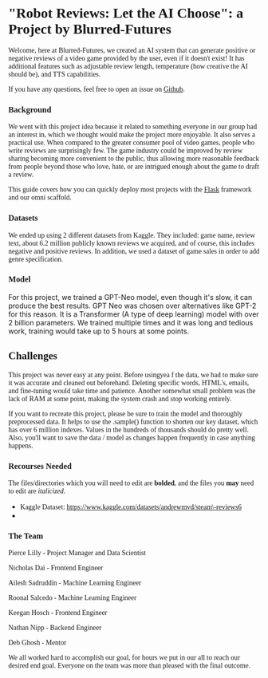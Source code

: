 # <span style='font-family:georgia'>"Robot Reviews: Let the AI Choose": a Project by Blurred\-Futures</span>

<span style='font-family:georgia'>Welcome, here at Blurred\-Futures, we created an AI system that can generate positive or negative reviews of a video game provided by the user, even if it doesn't exist! It has additional features such as adjustable review length, temperature \(how creative the AI should be\), and TTS capabilities. </span>

<span style='font-family:georgia'>If you have any questions, feel free to open an issue on </span>[<span style='font-family:georgia'>Github</span>](https://github.com/organization-x/omni/issues)<span style='font-family:georgia'>.</span>

### <span style='font-family:georgia'>Background</span>

<span style='font-family:georgia'>We went with this project idea because it related to something everyone in our group had an interest in, which we thought would make the project more enjoyable. It also serves a practical use. When compared to the greater consumer pool of video games, people who write reviews are surprisingly few. The game industry could be improved by review sharing becoming more convenient to the public, thus allowing more reasonable feedback from people beyond those who love, hate, or are intrigued enough about the game to draft a review.</span>

<span style='font-family:georgia'>This guide covers how you can quickly deploy most projects with the </span>[<span style='font-family:georgia'>Flask</span>](https://flask.palletsprojects.com/)<span style='font-family:georgia'> framework and our omni scaffold.</span>

### <span style='font-family:georgia'>Datasets</span>

<span style='font-family:georgia'>We ended up using 2 different datasets from Kaggle. They included: game name, review text, about 6.2 million publicly known reviews we acquired, and of course, this includes negative and positive reviews. In addition, we used a dataset of game sales in order to add genre specification.  </span>

### <span style='font-family:georgia'>Model</span>

For this project, we trained a GPT\-Neo model, even though it's slow, it can produce the best results. GPT Neo was chosen over alternatives like GPT-2 for this reason. It is a Transformer (A type of deep learning) model with over 2 billion parameters. We trained multiple times and it was long and tedious work, training would take up to 5 hours at some points. 

## <span style='font-family:georgia'>Challenges</span>

<span style='font-family:georgia'>This project was never easy at any point. Before usingyea f the data, we had to make sure it was accurate and cleaned out beforehand. Deleting specific words, HTML's, emails, and fine\-tuning would take time and patience. Another somewhat small problem was the lack of RAM at some point, making the system crash and stop working entirely. </span>

<span style='font-family:georgia'>If you want to recreate this project, please be sure to train the model and thoroughly preprocessed data. It helps to use the .sample\(\) function to shorten our key dataset, which has over 6 million indexes. Values in the hundreds of thousands should do pretty well. Also, you'll want to save the data / model as changes happen frequently in case anything happens.</span>

### <span style='font-family:georgia'>Recourses Needed</span>

<span style='font-family:georgia'>The files/directories which you will need to edit are </span><span style='font-family:georgia'>**bolded**</span><span style='font-family:georgia'>, and the files you </span><span style='font-family:georgia'>**may**</span><span style='font-family:georgia'> need to edit are </span><span style='font-family:georgia'>_italicized_</span><span style='font-family:georgia'>.</span>

- <span style='font-family:georgia'>Kaggle Dataset: </span>[<span style='font-family:georgia'>https://www.kaggle.com/datasets/andrewmvd/steam\-reviews6</span>](https://www.kaggle.com/datasets/andrewmvd/steam-reviews)
- 

### <span style='font-family:georgia'>The Team</span>

<span style='font-family:georgia'>Pierce Lilly - Project Manager and Data Scientist </span>

<span style='font-family:georgia'>Nicholas Dai - Frontend Engineer</span>

<span style='font-family:georgia'>Ailesh Sadruddin - Machine Learning Engineer</span>

<span style='font-family:georgia'>Roonal Salcedo - Machine Learning Engineer</span>

<span style='font-family:georgia'>Keegan Hosch - Frontend Engineer</span>

<span style='font-family:georgia'>Nathan Nipp  \- Backend Engineer</span>

<span style='font-family:georgia'>Deb Ghosh \- Mentor</span>

<span style='font-family:georgia'>We all worked hard to accomplish our goal, for hours we put in our all to reach our desired end goal. Everyone on the team was more than pleased with the final outcome.</span>

